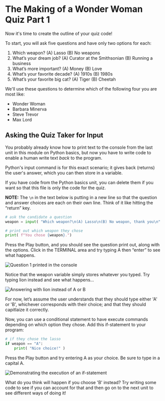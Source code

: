 # The Making of a Wonder Woman Quiz Part 1

Now it's time to create the outline of your quiz code! 

To start, you will ask five questions and have only two options for each: 

1. Which weapon? (A) Lasso (B) No weapons 
1. What’s your dream job? (A) Curator at the Smithsonian (B) Running a business
1. What’s more important? (A) Money (B) Love
1. What’s your favorite decade? (A) 1910s (B) 1980s
1. What’s your favorite big cat? (A) Tiger (B) Cheetah

We'll use these questions to determine which of the following four you are most like:

- Wonder Woman
- Barbara Minerva
- Steve Trevor
- Max Lord

## Asking the Quiz Taker for Input

You probably already know how to print text to the console from the last unit in this module on Python basics, but now you have to write code to enable a human write text *back* to the program.

Python's input command is for this exact scenario; it gives back (returns) the user's answer, which you can then store in a variable. 

If you have code from the Python basics unit, you can delete them if you want so that this file is only the code for the quiz. 

**NOTE:** The `\n` in the text below is putting in a new line so that the question and answer choices are each on their own line. Think of it like hitting the “return” key.

```python
# ask the candidate a question
weapon = input( "Which weapon?\n(A) Lasso\n(B) No weapon, thank you\n" )

# print out which weapon they chose
print( f"You chose {weapon}.")
```

Press the Play button, and you should see the question print out, along with the options. Click in the TERMINAL area and try typing A then “enter” to see what happens.

![Question 1 printed in the console]()
 
Notice that the weapon variable simply stores whatever you typed. Try typing lion instead and see what happens…

![Answering with lion instead of A or B]()
 
For now, let’s assume the user understands that they should type either 'A' or 'B', whichever corresponds with their choice; and that they should capitlaize it correctly. 

Now, you can use a conditional statement to have execute commands depending on which option they chose. Add this if-statement to your program:

```python
# if they chose the lasso
if weapon == "A":
    print( "Nice choice!" )
```
Press the Play button and try entering A as your choice. Be sure to type in a capital A.

![Demonstrating the execution of an if-statement]()

What do you think will happen if you choose 'B' instead? Try writing some code to see if you can account for that and then go on to the next unit to see different ways of doing it!